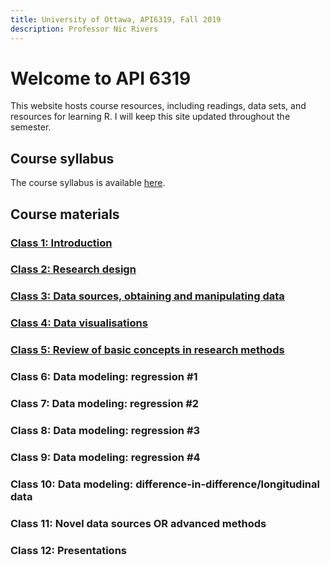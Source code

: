 ```yaml
---
title: University of Ottawa, API6319, Fall 2019
description: Professor Nic Rivers
---
```

# Welcome to API 6319

This website hosts course resources, including readings, data sets, and resources for learning R.  I will keep this site updated throughout the semester.

## Course syllabus

The course syllabus is available [here](https://www.dropbox.com/s/4vv7eqs66glayji/Detailed%20course%20syllabus.docx?dl=0).

## Course materials

### [Class 1: Introduction](https://nicrivers.github.io/uo_api_6319/class_1.html)

### [Class 2: Research design](https://nicrivers.github.io/uo_api_6319/class_2.html)

### [Class 3: Data sources, obtaining and manipulating data](https://nicrivers.github.io/uo_api_6319/class_3.html)

### [Class 4: Data visualisations](https://nicrivers.github.io/uo_api_6319/class_4.html)

### [Class 5: Review of basic concepts in research methods](https://nicrivers.github.io/uo_api_6319/class_5.html)

### Class 6: Data modeling: regression #1


### Class 7: Data modeling: regression #2


### Class 8: Data modeling: regression #3


### Class 9: Data modeling: regression #4


### Class 10: Data modeling: difference-in-difference/longitudinal data


### Class 11: Novel data sources OR advanced methods


### Class 12: Presentations
